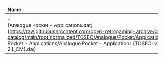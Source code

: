 |Name|Size|
|:---|---:|
|[..](../index.html)|DIR|
|[Analogue Pocket - Applications.dat](https://raw.githubusercontent.com/open-retrogaming-archive/dat-catalog/main/root/normalized/TOSEC/Analogue/Pocket/Applications/Analogue Pocket - Applications/Analogue Pocket - Applications (TOSEC-v2022-12-21_CM).dat)|2201|
